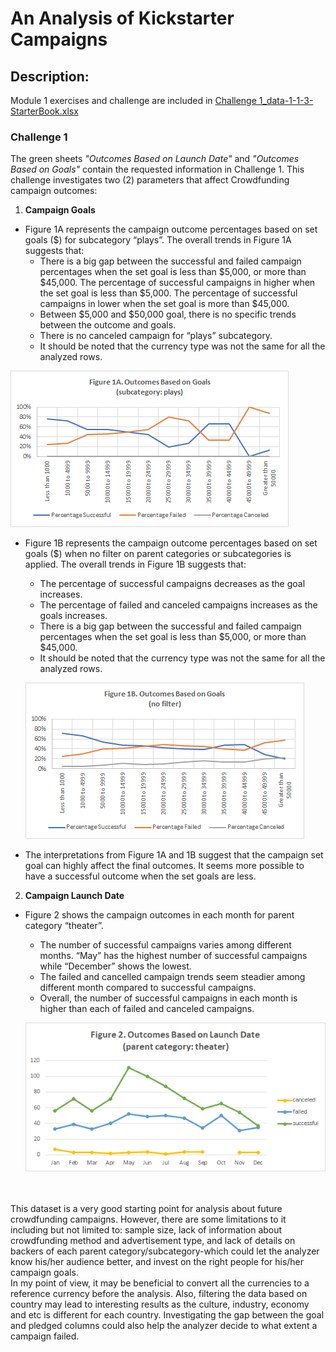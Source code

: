# An Analysis of Kickstarter Campaigns
## Description:
Module 1 exercises and challenge are included in [Challenge 1_data-1-1-3-StarterBook.xlsx](https://github.com/SaraPnm/Challenge1_Kickstarter-Analysis/raw/master/Challenge%201_data-1-1-3-StarterBook.xlsx)
### Challenge 1
The green sheets *"Outcomes Based on Launch Date"* and *"Outcomes Based on Goals"* contain the requested information in Challenge 1. This challenge investigates two (2) parameters that affect Crowdfunding campaign outcomes:
1. **Campaign Goals**
  - Figure 1A represents the campaign outcome percentages based on set goals ($) for subcategory “plays”. The overall trends in Figure 1A suggests that:
    *	There is a big gap between the successful and failed campaign percentages when the set goal is less than $5,000, or more than $45,000. The percentage of successful campaigns in higher when the set goal is less than $5,000. The percentage of successful campaigns in lower when the set goal is more than $45,000.
    * Between $5,000 and $50,000 goal, there is no specific trends between the outcome and goals.
    * There is no canceled campaign for “plays” subcategory.
    * It should be noted that the currency type was not the same for all the analyzed rows.
  
  ![Figure%201A](Challenge1-Figure%201A.png)

- Figure 1B represents the campaign outcome percentages based on set goals ($) when no filter on parent categories or subcategories is applied. The overall trends in Figure 1B suggests that:
  * The percentage of successful campaigns decreases as the goal increases.
  * The percentage of failed and canceled campaigns increases as the goals increases.
  * There is a big gap between the successful and failed campaign percentages when the set goal is less than $5,000, or more than $45,000.
  * It should be noted that the currency type was not the same for all the analyzed rows.
  
  ![Challenge1-Figure%201B](Challenge1-Figure%201B.png)

- The interpretations from Figure 1A and 1B suggest that the campaign set goal can highly affect the final outcomes. It seems more possible to have a successful outcome when the set goals are less.

2. **Campaign Launch Date**
- Figure 2 shows the campaign outcomes in each month for parent category “theater”. 
  * The number of successful campaigns varies among different months. “May” has the highest number of successful campaigns while “December” shows the lowest.
  * The failed and cancelled campaign trends seem steadier among different month compared to successful campaigns.
  * Overall, the number of successful campaigns in each month is higher than each of failed and canceled campaigns.
  
  ![Challenge1-Figure%202](Challenge1-Figure%202.png)
<br/>
<br/>
This dataset is a very good starting point for analysis about future crowdfunding campaigns. However, there are some limitations to it including but not limited to: sample size, lack of information about crowdfunding method and advertisement type, and lack of details on backers of each parent category/subcategory-which could let the analyzer know his/her audience better, and invest on the right people for his/her campaign goals.

<br/>
In my point of view, it may be beneficial to convert all the currencies to a reference currency before the analysis. Also, filtering the data based on country may lead to interesting results as the culture, industry, economy and etc is different for each country. Investigating the gap between the goal and pledged columns could also help the analyzer decide to what extent a campaign failed.
